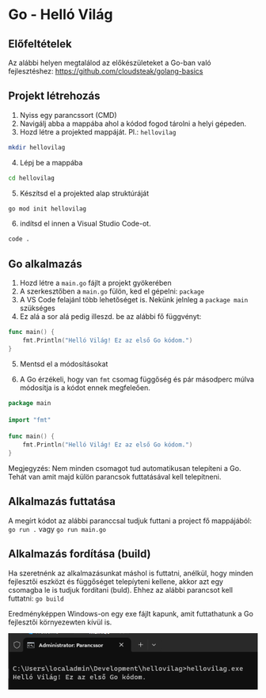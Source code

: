 # Go - Helló Világ

## Előfeltételek

Az alábbi helyen megtalálod az előkészületeket a Go-ban való fejlesztéshez: https://github.com/cloudsteak/golang-basics

## Projekt létrehozás

1. Nyiss egy parancssort (CMD)
2. Navigálj abba a mappába ahol a kódod fogod tárolni a helyi gépeden.
3. Hozd létre a projekted mappáját. Pl.: `hellovilag`

```bash
mkdir hellovilag
```

4. Lépj be a mappába

```bash
cd hellovilag
```

5. Készítsd el a projekted alap struktúráját

```bash
go mod init hellovilag
```

6. indítsd el innen a Visual Studio Code-ot.

```bash
code .
```

## Go alkalmazás

1. Hozd létre a `main.go` fájlt a projekt gyökerében
2. A szerkesztőben a `main.go` fülön, ked el gépelni: `package`
3. A VS Code felajánl több lehetőséget is. Nekünk jelnleg a `package main` szükséges
4. Ez alá a sor alá pedig illeszd. be az alábbi fő függvényt:

```go
func main() {
    fmt.Println("Helló Világ! Ez az első Go kódom.")
}
```

5. Mentsd el a módosításokat

6. A Go érzékeli, hogy van `fmt` csomag függőség és pár másodperc múlva módosítja is a kódot ennek megfeleően.

```go
package main

import "fmt"

func main() {
	fmt.Println("Helló Világ! Ez az első Go kódom.")
}
```

Megjegyzés: Nem minden csomagot tud automatikusan telepíteni a Go. Tehát van amit majd külön parancsok futtatásával kell telepítneni.


## Alkalmazás futtatása

A megírt kódot az alábbi paranccsal tudjuk futtani a project fő mappájából: `go run .` vagy `go run main.go`

## Alkalmazás fordítása (build)

Ha szeretnénk az alkalmazásunkat máshol is futtatni, anélkül, hogy minden fejlesztői eszközt és függőséget telepíyteni kellene, akkor azt egy csomagba le is tudjuk fordítani (buld). Ehhez az alábbi parancsot kell futtatni: `go build`

Eredményképpen Windows-on egy exe fájlt kapunk, amit futtathatunk a Go fejlesztői környezewten kívül is.

![Hello Világ](hellovilagexe.png)

